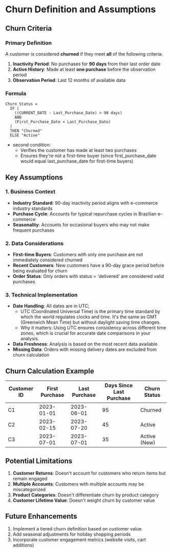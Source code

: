 # Churn Definition and Assumptions

## Churn Criteria

### Primary Definition
A customer is considered **churned** if they meet **all** of the following criteria:
1. **Inactivity Period**: No purchases for **90 days** from their last order date
2. **Active History**: Made at least **one purchase** before the observation period
3. **Observation Period**: Last 12 months of available data

### Formula
```
Churn Status = 
  IF (
    ((CURRENT_DATE - Last_Purchase_Date) > 90 days) 
    AND 
    (First_Purchase_Date < Last_Purchase_Date)
  ) 
  THEN "Churned" 
  ELSE "Active"
```
- second condition:
  - Verifies the customer has made at least two purchases
  - Ensures they're not a first-time buyer (since first_purchase_date would equal last_purchase_date for first-time buyers)

## Key Assumptions

### 1. Business Context
- **Industry Standard**: 90-day inactivity period aligns with e-commerce industry standards
- **Purchase Cycle**: Accounts for typical repurchase cycles in Brazilian e-commerce
- **Seasonality**: Accounts for occasional buyers who may not make frequent purchases

### 2. Data Considerations
- **First-time Buyers**: Customers with only one purchase are not immediately considered churned
- **Recent Customers**: New customers have a 90-day grace period before being evaluated for churn
- **Order Status**: Only orders with status = 'delivered' are considered valid purchases

### 3. Technical Implementation
- **Date Handling**: All dates are in UTC; 
  - UTC (Coordinated Universal Time) is the primary time standard by which the world regulates clocks and time. It's the same as GMT (Greenwich Mean Time) but without daylight saving time changes.
  - Why it matters: Using UTC ensures consistency across different time zones, which is crucial for accurate date comparisons in your analysis.
- **Data Freshness**: Analysis is based on the most recent data available
- **Missing Data**: Orders with missing delivery dates are excluded from churn calculation

## Churn Calculation Example

| Customer ID | First Purchase | Last Purchase | Days Since Last Purchase | Churn Status |
|-------------|----------------|----------------|--------------------------|--------------|
| C1          | 2023-01-01     | 2023-06-01     | 95                      | Churned      |
| C2          | 2023-02-15     | 2023-07-20     | 45                      | Active       |
| C3          | 2023-07-01     | 2023-07-01     | 35                      | Active (New) |

## Potential Limitations
1. **Customer Returns**: Doesn't account for customers who return items but remain engaged
2. **Multiple Accounts**: Customers with multiple accounts may be miscategorized
3. **Product Categories**: Doesn't differentiate churn by product category
4. **Customer Lifetime Value**: Doesn't weight churn by customer value

## Future Enhancements
1. Implement a tiered churn definition based on customer value
2. Add seasonal adjustments for holiday shopping periods
3. Incorporate customer engagement metrics (website visits, cart additions)
